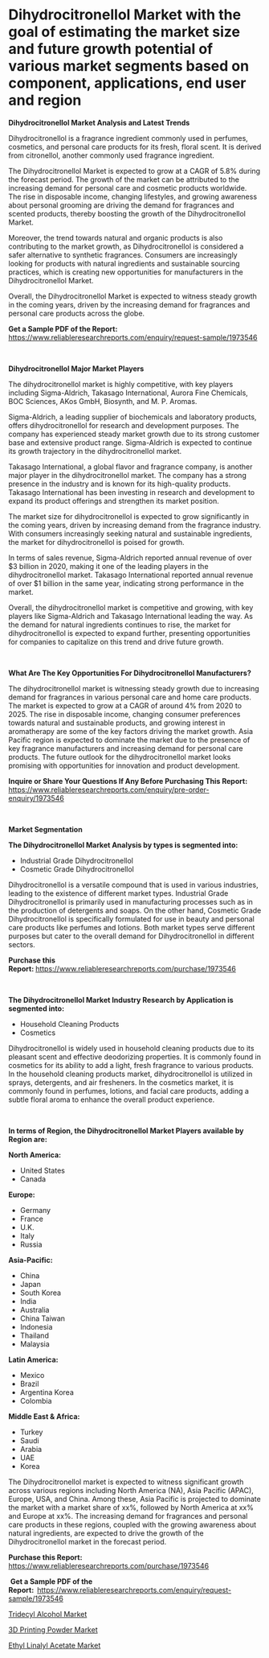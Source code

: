 <p><h1>Dihydrocitronellol Market with the goal of estimating the market size and future growth potential of various market segments based on component, applications, end user and region</h1></p><p><strong>Dihydrocitronellol Market Analysis and Latest Trends</strong></p>
<p><p>Dihydrocitronellol is a fragrance ingredient commonly used in perfumes, cosmetics, and personal care products for its fresh, floral scent. It is derived from citronellol, another commonly used fragrance ingredient.</p><p>The Dihydrocitronellol Market is expected to grow at a CAGR of 5.8% during the forecast period. The growth of the market can be attributed to the increasing demand for personal care and cosmetic products worldwide. The rise in disposable income, changing lifestyles, and growing awareness about personal grooming are driving the demand for fragrances and scented products, thereby boosting the growth of the Dihydrocitronellol Market.</p><p>Moreover, the trend towards natural and organic products is also contributing to the market growth, as Dihydrocitronellol is considered a safer alternative to synthetic fragrances. Consumers are increasingly looking for products with natural ingredients and sustainable sourcing practices, which is creating new opportunities for manufacturers in the Dihydrocitronellol Market.</p><p>Overall, the Dihydrocitronellol Market is expected to witness steady growth in the coming years, driven by the increasing demand for fragrances and personal care products across the globe.</p></p>
<p><strong>Get a Sample PDF of the Report:&nbsp;</strong> <a href="https://www.reliableresearchreports.com/enquiry/request-sample/1973546">https://www.reliableresearchreports.com/enquiry/request-sample/1973546</a></p>
<p>&nbsp;</p>
<p><strong>Dihydrocitronellol Major Market Players</strong></p>
<p><p>The dihydrocitronellol market is highly competitive, with key players including Sigma-Aldrich, Takasago International, Aurora Fine Chemicals, BOC Sciences, AKos GmbH, Biosynth, and M. P. Aromas. </p><p>Sigma-Aldrich, a leading supplier of biochemicals and laboratory products, offers dihydrocitronellol for research and development purposes. The company has experienced steady market growth due to its strong customer base and extensive product range. Sigma-Aldrich is expected to continue its growth trajectory in the dihydrocitronellol market.</p><p>Takasago International, a global flavor and fragrance company, is another major player in the dihydrocitronellol market. The company has a strong presence in the industry and is known for its high-quality products. Takasago International has been investing in research and development to expand its product offerings and strengthen its market position.</p><p>The market size for dihydrocitronellol is expected to grow significantly in the coming years, driven by increasing demand from the fragrance industry. With consumers increasingly seeking natural and sustainable ingredients, the market for dihydrocitronellol is poised for growth.</p><p>In terms of sales revenue, Sigma-Aldrich reported annual revenue of over $3 billion in 2020, making it one of the leading players in the dihydrocitronellol market. Takasago International reported annual revenue of over $1 billion in the same year, indicating strong performance in the market.</p><p>Overall, the dihydrocitronellol market is competitive and growing, with key players like Sigma-Aldrich and Takasago International leading the way. As the demand for natural ingredients continues to rise, the market for dihydrocitronellol is expected to expand further, presenting opportunities for companies to capitalize on this trend and drive future growth.</p></p>
<p>&nbsp;</p>
<p><strong>What Are The Key Opportunities For Dihydrocitronellol Manufacturers?</strong></p>
<p><p>The dihydrocitronellol market is witnessing steady growth due to increasing demand for fragrances in various personal care and home care products. The market is expected to grow at a CAGR of around 4% from 2020 to 2025. The rise in disposable income, changing consumer preferences towards natural and sustainable products, and growing interest in aromatherapy are some of the key factors driving the market growth. Asia Pacific region is expected to dominate the market due to the presence of key fragrance manufacturers and increasing demand for personal care products. The future outlook for the dihydrocitronellol market looks promising with opportunities for innovation and product development.</p></p>
<p><strong>Inquire or Share Your Questions If Any Before Purchasing This Report:</strong> <a href="https://www.reliableresearchreports.com/enquiry/pre-order-enquiry/1973546">https://www.reliableresearchreports.com/enquiry/pre-order-enquiry/1973546</a></p>
<p>&nbsp;</p>
<p><strong>Market Segmentation</strong></p>
<p><strong>The Dihydrocitronellol Market Analysis by types is segmented into:</strong></p>
<p><ul><li>Industrial Grade Dihydrocitronellol</li><li>Cosmetic Grade Dihydrocitronellol</li></ul></p>
<p><p>Dihydrocitronellol is a versatile compound that is used in various industries, leading to the existence of different market types. Industrial Grade Dihydrocitronellol is primarily used in manufacturing processes such as in the production of detergents and soaps. On the other hand, Cosmetic Grade Dihydrocitronellol is specifically formulated for use in beauty and personal care products like perfumes and lotions. Both market types serve different purposes but cater to the overall demand for Dihydrocitronellol in different sectors.</p></p>
<p><strong>Purchase this Report:&nbsp;</strong><a href="https://www.reliableresearchreports.com/purchase/1973546">https://www.reliableresearchreports.com/purchase/1973546</a></p>
<p>&nbsp;</p>
<p><strong>The Dihydrocitronellol Market Industry Research by Application is segmented into:</strong></p>
<p><ul><li>Household Cleaning Products</li><li>Cosmetics</li></ul></p>
<p><p>Dihydrocitronellol is widely used in household cleaning products due to its pleasant scent and effective deodorizing properties. It is commonly found in cosmetics for its ability to add a light, fresh fragrance to various products. In the household cleaning products market, dihydrocitronellol is utilized in sprays, detergents, and air fresheners. In the cosmetics market, it is commonly found in perfumes, lotions, and facial care products, adding a subtle floral aroma to enhance the overall product experience.</p></p>
<p>&nbsp;</p>
<p><strong>In terms of Region, the Dihydrocitronellol Market Players available by Region are:</strong></p>
<p>
    <p> <strong> North America: </strong>
        <ul>
            <li>United States</li>
            <li>Canada</li>
        </ul>
        </p> 
    <p> <strong> Europe: </strong>
        <ul>
            <li>Germany</li>
            <li>France</li>
            <li>U.K.</li>
            <li>Italy</li>
            <li>Russia</li>
        </ul>
        </p> 
    <p> <strong> Asia-Pacific: </strong>
        <ul>
            <li>China</li>
            <li>Japan</li>
            <li>South Korea</li>
            <li>India</li>
            <li>Australia</li>
            <li>China Taiwan</li>
            <li>Indonesia</li>
            <li>Thailand</li>
            <li>Malaysia</li>
        </ul>
        </p> 
    <p> <strong> Latin America: </strong>
        <ul>
            <li>Mexico</li>
            <li>Brazil</li>
            <li>Argentina Korea</li>
            <li>Colombia</li>
        </ul>
        </p> 
    <p> <strong> Middle East & Africa: </strong>
        <ul>
            <li>Turkey</li>
            <li>Saudi</li>
            <li>Arabia</li>
            <li>UAE</li>
            <li>Korea</li>
        </ul>
    </p>
    </p>
<p><p>The Dihydrocitronellol market is expected to witness significant growth across various regions including North America (NA), Asia Pacific (APAC), Europe, USA, and China. Among these, Asia Pacific is projected to dominate the market with a market share of xx%, followed by North America at xx% and Europe at xx%. The increasing demand for fragrances and personal care products in these regions, coupled with the growing awareness about natural ingredients, are expected to drive the growth of the Dihydrocitronellol market in the forecast period.</p></p>
<p><strong>Purchase this Report: </strong><a href="https://www.reliableresearchreports.com/purchase/1973546">https://www.reliableresearchreports.com/purchase/1973546</a></p>
<p>&nbsp;<strong>Get a Sample PDF of the Report:&nbsp;&nbsp;</strong><a href="https://www.reliableresearchreports.com/enquiry/request-sample/1973546">https://www.reliableresearchreports.com/enquiry/request-sample/1973546</a></p>
<p><strong></strong></p>
<p><p><a href="https://github.com/dimitrishawkinswaynenp91rgz/Market-Research-Report-List-1/blob/main/tridecyl-alcohol-market.md">Tridecyl Alcohol Market</a></p><p><a href="https://github.com/changoleonlaverguenzanoexiste/Market-Research-Report-List-2/blob/main/3d-printing-powder-market.md">3D Printing Powder Market</a></p><p><a href="https://github.com/danielneavesallisons03mba/Market-Research-Report-List-1/blob/main/ethyl-linalyl-acetate-market.md">Ethyl Linalyl Acetate Market</a></p></p>